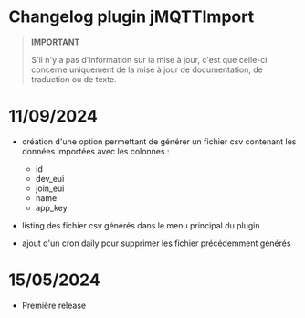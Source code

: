 # Changelog plugin jMQTTImport

>**IMPORTANT**
>
>S'il n'y a pas d'information sur la mise à jour, c'est que celle-ci concerne uniquement de la mise à jour de documentation, de traduction ou de texte.

# 11/09/2024

- création d'une option permettant de générer un fichier csv contenant les données importées avec les colonnes : 
  * id
  * dev_eui
  * join_eui
  * name
  * app_key

- listing des fichier csv générés dans le menu principal du plugin
- ajout d'un cron daily pour supprimer les fichier précédemment générés

# 15/05/2024

- Première release

